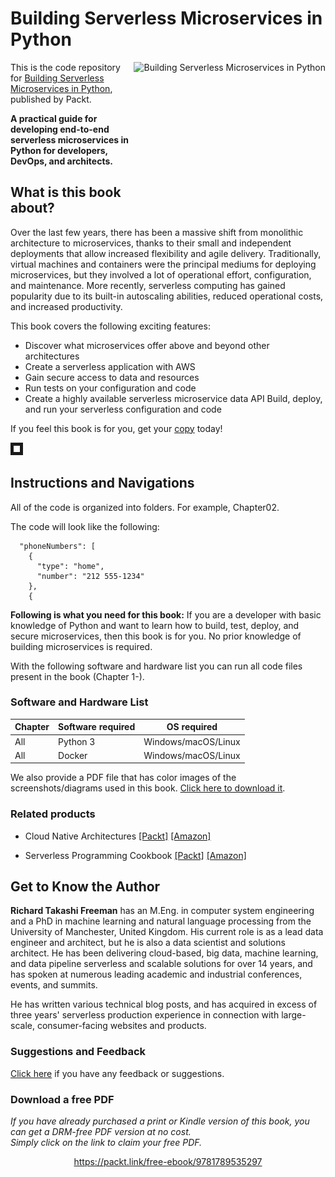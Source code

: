 


# Building Serverless Microservices in Python

<a href="https://www.packtpub.com/application-development/building-serverless-microservices-python?utm_source=github&utm_medium=repository&utm_campaign=9781789535297 "><img src="https://dz13w8afd47il.cloudfront.net/sites/default/files/imagecache/ppv4_main_book_cover/9781789535297_cover.png" alt="Building Serverless Microservices in Python" height="256px" align="right"></a>

This is the code repository for [Building Serverless Microservices in Python](https://www.packtpub.com/application-development/building-serverless-microservices-python?utm_source=github&utm_medium=repository&utm_campaign=9781789535297), published by Packt.

**A practical guide for developing end-to-end serverless microservices in Python for developers, DevOps, and architects.**

## What is this book about?
Over the last few years, there has been a massive shift from monolithic architecture to microservices, thanks to their small and independent deployments that allow increased flexibility and agile delivery. Traditionally, virtual machines and containers were the principal mediums for deploying microservices, but they involved a lot of operational effort, configuration, and maintenance. More recently, serverless computing has gained popularity due to its built-in autoscaling abilities, reduced operational costs, and increased productivity.

This book covers the following exciting features:
* Discover what microservices offer above and beyond other architectures 
* Create a serverless application with AWS 
* Gain secure access to data and resources 
* Run tests on your configuration and code 
* Create a highly available serverless microservice data API 
Build, deploy, and run your serverless configuration and code 

If you feel this book is for you, get your [copy](https://www.amazon.com/dp/1789535298) today!

<a href="https://www.packtpub.com/?utm_source=github&utm_medium=banner&utm_campaign=GitHubBanner"><img src="https://raw.githubusercontent.com/PacktPublishing/GitHub/master/GitHub.png" 
alt="https://www.packtpub.com/" border="5" /></a>

## Instructions and Navigations
All of the code is organized into folders. For example, Chapter02.

The code will look like the following:
```
  "phoneNumbers": [
    {
      "type": "home",
      "number": "212 555-1234"
    },
    {
```

**Following is what you need for this book:**
If you are a developer with basic knowledge of Python and want to learn how to build, test, deploy, and secure microservices, then this book is for you. No prior knowledge of building microservices is required.

With the following software and hardware list you can run all code files present in the book (Chapter 1-).
### Software and Hardware List
| Chapter | Software required | OS required |
| -------- | ------------------------------------ | ----------------------------------- |
| All | Python 3 | Windows/macOS/Linux |
| All | Docker | Windows/macOS/Linux |

We also provide a PDF file that has color images of the screenshots/diagrams used in this book. [Click here to download it](https://www.packtpub.com/sites/default/files/downloads/9781789535297_ColorImages.pdf).

### Related products
* Cloud Native Architectures  [[Packt]](https://prod.packtpub.com/in/application-development/cloud-native-architectures?utm_source=github&utm_medium=repository&utm_campaign=) [[Amazon]](https://www.amazon.com/dp/B0788SDV7W)

* Serverless Programming Cookbook  [[Packt]](https://prod.packtpub.com/in/application-development/serverless-programming-cookbook?utm_source=github&utm_medium=repository&utm_campaign=) [[Amazon]](https://www.amazon.com/dp/1788623797)

## Get to Know the Author
**Richard Takashi Freeman**
has an M.Eng. in computer system engineering and a PhD in machine learning and natural language processing from the University of Manchester, United Kingdom. His current role is as a lead data engineer and architect, but he is also a data scientist and solutions architect. He has been delivering cloud-based, big data, machine learning, and data pipeline serverless and scalable solutions for over 14 years, and has spoken at numerous leading academic and industrial conferences, events, and summits.

He has written various technical blog posts, and has acquired in excess of three years' serverless production experience in connection with large-scale, consumer-facing websites and products.

### Suggestions and Feedback
[Click here](https://docs.google.com/forms/d/e/1FAIpQLSdy7dATC6QmEL81FIUuymZ0Wy9vH1jHkvpY57OiMeKGqib_Ow/viewform) if you have any feedback or suggestions.
### Download a free PDF

 <i>If you have already purchased a print or Kindle version of this book, you can get a DRM-free PDF version at no cost.<br>Simply click on the link to claim your free PDF.</i>
<p align="center"> <a href="https://packt.link/free-ebook/9781789535297">https://packt.link/free-ebook/9781789535297 </a> </p>